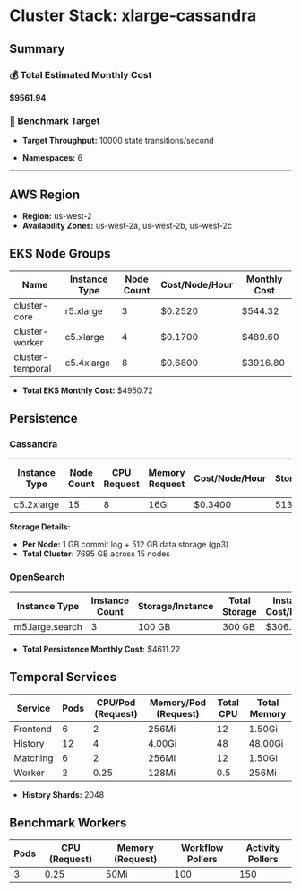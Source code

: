 # Cluster Stack: xlarge-cassandra

## Summary

### 💰 Total Estimated Monthly Cost
**$9561.94**

### 🎯 Benchmark Target
- **Target Throughput:** 10000 state transitions/second

- **Namespaces:** 6

---

## AWS Region
- **Region:** us-west-2
- **Availability Zones:** us-west-2a, us-west-2b, us-west-2c

## EKS Node Groups
| Name | Instance Type | Node Count | Cost/Node/Hour | Monthly Cost |
|------|--------------|------------|----------------|-------------|
| cluster-core | r5.xlarge | 3 | $0.2520 | $544.32 |
| cluster-worker | c5.xlarge | 4 | $0.1700 | $489.60 |
| cluster-temporal | c5.4xlarge | 8 | $0.6800 | $3916.80 |

- **Total EKS Monthly Cost:** $4950.72

## Persistence
### Cassandra
| Instance Type | Node Count | CPU Request | Memory Request | Cost/Node/Hour | Storage/Node | Storage Cost/Node/Month | Total Monthly Cost |
|--------------|------------|-------------|----------------|----------------|--------------|-------------------------|--------------------|
| c5.2xlarge | 15 | 8 | 16Gi | $0.3400 | 513.0 GB | $41.04 | $4287.60 |

**Storage Details:**
- **Per Node:** 1 GB commit log + 512 GB data storage (gp3)
- **Total Cluster:** 7695 GB across 15 nodes

### OpenSearch
| Instance Type | Instance Count | Storage/Instance | Total Storage | Instance Cost/Month | Storage Cost/Month | Total Cost/Month |
|---------------|----------------|------------------|---------------|---------------------|--------------------|--------------------|
| m5.large.search | 3 | 100 GB | 300 GB | $306.72 | $16.90 | $323.62 |

- **Total Persistence Monthly Cost:** $4611.22

## Temporal Services

| Service   | Pods | CPU/Pod (Request) | Memory/Pod (Request) | Total CPU | Total Memory |
|-----------|------|-------------------|----------------------|-----------|-------------|
| Frontend  | 6    | 2               | 256Mi                | 12       | 1.50Gi     |
| History   | 12    | 4               | 4.00Gi                | 48       | 48.00Gi     |
| Matching  | 6    | 2               | 256Mi                | 12       | 1.50Gi     |
| Worker    | 2    | 0.25               | 128Mi                | 0.5       | 256Mi     |

- **History Shards:** 2048

## Benchmark Workers

| Pods | CPU (Request) | Memory (Request) | Workflow Pollers | Activity Pollers |
|------|---------------|------------------|------------------|------------------|
| 3 | 0.25 | 50Mi | 100 | 150 |

